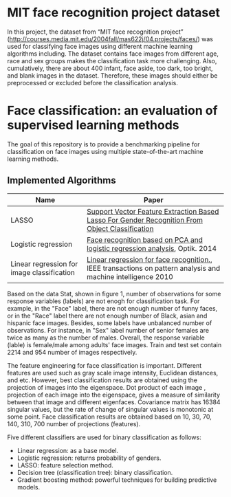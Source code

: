 # MIT face recognition project dataset
In this project, the dataset from “MIT face recognition project” (http://courses.media.mit.edu/2004fall/mas622j/04.projects/faces/) was used for classifying face images using different machine learning algorithms including. The dataset contains face images from different age, race and sex groups makes the classification task more challenging. Also, cumulatively, there are about 400 infant, face aside, too dark, too bright, and blank images in the dataset. Therefore, these images should either be preprocessed or excluded before the classification analysis. 

# Face classification: an evaluation of supervised learning methods

The goal of this repository is to provide a benchmarking pipeline for classification on face images using multiple state-of-the-art machine learning methods.

## Implemented Algorithms

| Name               | Paper               | 
|--------------------|---------------------|
|LASSO | [Support Vector Feature Extraction Based Lasso For Gender Recognition From Object Classification](https://www.researchgate.net/deref/http%3A%2F%2Fdx.doi.org%2F10.21203%2Frs.3.rs-17037%2Fv1?_sg%5B0%5D=P7Gg9IQ_lj09Y7p9-OLEkzmSlhB3QQVXXF8_YtruKj4V9vaDYApHcNf7Upk_unkjxIfWhzEm0cx0Hkx8KSpg61iNoQ.9am_7aUYSiKjB1N0YHWaNlfEm3B0moRfOAb3gCPb6CRQ2xiLsWSW1K9fLOH98krILfG6vNIy-7V8lGBeiRcDAw) |
|Logistic regression | [Face recognition based on PCA and logistic regression analysis](https://www.sciencedirect.com/science/article/pii/S0030402614008511?casa_token=UrmuyUqEutcAAAAA:NWhr2ZjNThxpvfBTC_pJ2W7dvDyim75WPVguRb7Rid9DGLUgRGIspxTAlxe3kD-PvcsbRm73OHk), Optik. 2014 |
| Linear regression for image classification | [Linear regression for face recognition.](https://ieeexplore.ieee.org/stamp/stamp.jsp?arnumber=5506092&casa_token=i_KLyjrTRAwAAAAA:0bTJTjbmtcxwr10SuKtvHChK_i896txaak1ON0HMIwlDmnqtRPWPdRNhpbvFBBP1K44pv8icfMo&tag=1), IEEE transactions on pattern analysis and machine intelligence 2010 |



Based on the data Stat, shown in figure 1, number of observations for some response variables (labels) are not enogh for classification task. For example, in the "Face" label, there are not enough number of funny faces, or in the "Race" label there are not enough number of Black, asian and hispanic face images. Besides, some labels have unbalanced number of observations. For instance, in "Sex" label number of senior females are twice as many as the number of males. Overall, the response variable (lable) is female/male among adults' face images. Train and test set contain 2214 and 954 number of images respectively.

The feature engineering for face classification is important. Different features are used such as gray scale image intensity, Euclidean distances, and etc. However,  best classification results are obtained using the projection of images into the eigenspace. Dot product of each image , projection of each image into the eigenspace, gives a measure of similarity between that image and different eigenfaces. Covariance matrix has 16384 singular values, but the rate of change of singular values is monotonic at some point. Face classification results are obtained based on 10, 30, 70, 140, 310, 700 number of projections (features). 

Five different classifiers are used for binary classification as follows:

* Linear regression: as a base model.
* Logistic regression: returns probability of genders.
* LASSO: feature selection method.
* Decision tree (classification tree): binary classification.
* Gradient boosting method: powerful techniques for building predictive models.
